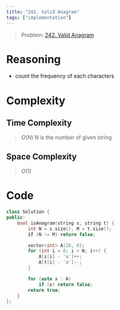 ```yaml
---
title: "242. Valid Anagram"
tags: ["implementation"]
---
```


> Problem: [242. Valid Anagram](https://leetcode.com/problems/valid-anagram/description/?envType=daily-question&envId=2023-12-16)

# Reasoning 
- count the frequency of each characters

# Complexity
## Time Complexity
> $O(N)$
N is the number of given string
## Space Complexity
> $O(1)$

# Code
```cpp
class Solution {
public:
    bool isAnagram(string s, string t) {
        int N = s.size(), M = t.size();
        if (N != M) return false;

        vector<int> A(26, 0);
        for (int i = 0; i < N; i++) {
            A[s[i] - 'a']++;
            A[t[i] - 'a']--;
        }

        for (auto x : A)
            if (x) return false;
        return true;
    }
};
```